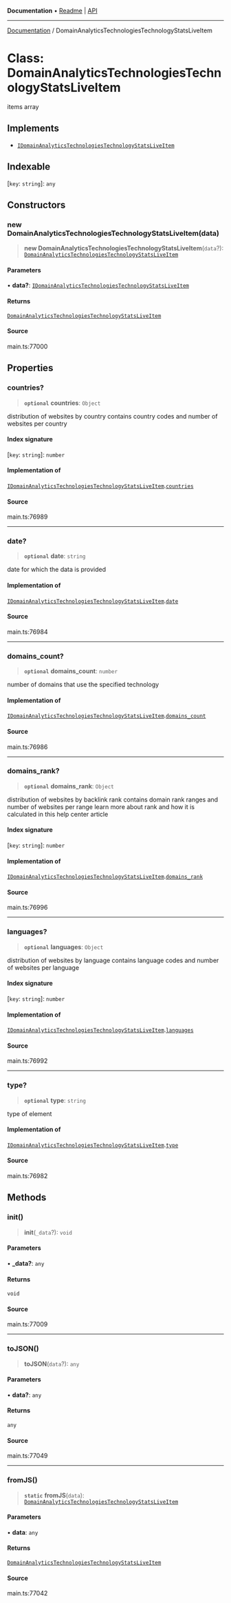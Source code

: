 **Documentation** • [Readme](../README.md) \| [API](../globals.md)

***

[Documentation](../README.md) / DomainAnalyticsTechnologiesTechnologyStatsLiveItem

# Class: DomainAnalyticsTechnologiesTechnologyStatsLiveItem

items array

## Implements

- [`IDomainAnalyticsTechnologiesTechnologyStatsLiveItem`](../interfaces/IDomainAnalyticsTechnologiesTechnologyStatsLiveItem.md)

## Indexable

 \[`key`: `string`\]: `any`

## Constructors

### new DomainAnalyticsTechnologiesTechnologyStatsLiveItem(data)

> **new DomainAnalyticsTechnologiesTechnologyStatsLiveItem**(`data`?): [`DomainAnalyticsTechnologiesTechnologyStatsLiveItem`](DomainAnalyticsTechnologiesTechnologyStatsLiveItem.md)

#### Parameters

• **data?**: [`IDomainAnalyticsTechnologiesTechnologyStatsLiveItem`](../interfaces/IDomainAnalyticsTechnologiesTechnologyStatsLiveItem.md)

#### Returns

[`DomainAnalyticsTechnologiesTechnologyStatsLiveItem`](DomainAnalyticsTechnologiesTechnologyStatsLiveItem.md)

#### Source

main.ts:77000

## Properties

### countries?

> **`optional`** **countries**: `Object`

distribution of websites by country
contains country codes and number of websites per country

#### Index signature

 \[`key`: `string`\]: `number`

#### Implementation of

[`IDomainAnalyticsTechnologiesTechnologyStatsLiveItem`](../interfaces/IDomainAnalyticsTechnologiesTechnologyStatsLiveItem.md).[`countries`](../interfaces/IDomainAnalyticsTechnologiesTechnologyStatsLiveItem.md#countries)

#### Source

main.ts:76989

***

### date?

> **`optional`** **date**: `string`

date for which the data is provided

#### Implementation of

[`IDomainAnalyticsTechnologiesTechnologyStatsLiveItem`](../interfaces/IDomainAnalyticsTechnologiesTechnologyStatsLiveItem.md).[`date`](../interfaces/IDomainAnalyticsTechnologiesTechnologyStatsLiveItem.md#date)

#### Source

main.ts:76984

***

### domains\_count?

> **`optional`** **domains\_count**: `number`

number of domains that use the specified technology

#### Implementation of

[`IDomainAnalyticsTechnologiesTechnologyStatsLiveItem`](../interfaces/IDomainAnalyticsTechnologiesTechnologyStatsLiveItem.md).[`domains_count`](../interfaces/IDomainAnalyticsTechnologiesTechnologyStatsLiveItem.md#domains_count)

#### Source

main.ts:76986

***

### domains\_rank?

> **`optional`** **domains\_rank**: `Object`

distribution of websites by backlink rank
contains domain rank ranges and number of websites per range
learn more about rank and how it is calculated in this help center article

#### Index signature

 \[`key`: `string`\]: `number`

#### Implementation of

[`IDomainAnalyticsTechnologiesTechnologyStatsLiveItem`](../interfaces/IDomainAnalyticsTechnologiesTechnologyStatsLiveItem.md).[`domains_rank`](../interfaces/IDomainAnalyticsTechnologiesTechnologyStatsLiveItem.md#domains_rank)

#### Source

main.ts:76996

***

### languages?

> **`optional`** **languages**: `Object`

distribution of websites by language
contains language codes and number of websites per language

#### Index signature

 \[`key`: `string`\]: `number`

#### Implementation of

[`IDomainAnalyticsTechnologiesTechnologyStatsLiveItem`](../interfaces/IDomainAnalyticsTechnologiesTechnologyStatsLiveItem.md).[`languages`](../interfaces/IDomainAnalyticsTechnologiesTechnologyStatsLiveItem.md#languages)

#### Source

main.ts:76992

***

### type?

> **`optional`** **type**: `string`

type of element

#### Implementation of

[`IDomainAnalyticsTechnologiesTechnologyStatsLiveItem`](../interfaces/IDomainAnalyticsTechnologiesTechnologyStatsLiveItem.md).[`type`](../interfaces/IDomainAnalyticsTechnologiesTechnologyStatsLiveItem.md#type)

#### Source

main.ts:76982

## Methods

### init()

> **init**(`_data`?): `void`

#### Parameters

• **\_data?**: `any`

#### Returns

`void`

#### Source

main.ts:77009

***

### toJSON()

> **toJSON**(`data`?): `any`

#### Parameters

• **data?**: `any`

#### Returns

`any`

#### Source

main.ts:77049

***

### fromJS()

> **`static`** **fromJS**(`data`): [`DomainAnalyticsTechnologiesTechnologyStatsLiveItem`](DomainAnalyticsTechnologiesTechnologyStatsLiveItem.md)

#### Parameters

• **data**: `any`

#### Returns

[`DomainAnalyticsTechnologiesTechnologyStatsLiveItem`](DomainAnalyticsTechnologiesTechnologyStatsLiveItem.md)

#### Source

main.ts:77042
